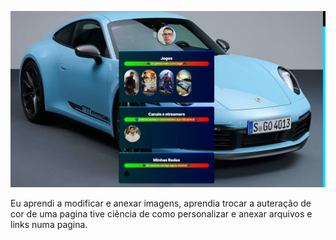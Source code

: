 ![preview](./assets/preview.png)

Eu aprendi a modificar e anexar imagens, aprendia trocar a auteração de cor de uma pagina tive ciência de como personalizar e anexar arquivos e links numa pagina.

